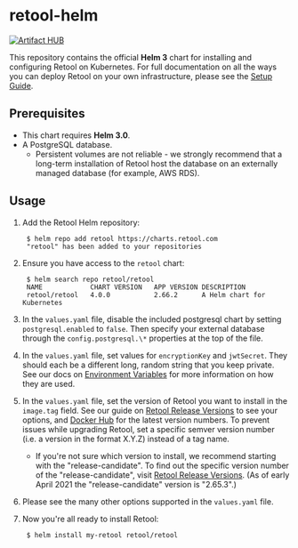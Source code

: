 # retool-helm

[![Artifact HUB](https://img.shields.io/endpoint?url=https://artifacthub.io/badge/repository/retool)](https://artifacthub.io/packages/search?repo=retool)

This repository contains the official **Helm 3** chart for installing and configuring
Retool on Kubernetes. For full documentation on all the ways you can deploy
Retool on your own infrastructure, please see the [Setup
Guide](https://docs.retool.com/docs/setup-instructions).

## Prerequisites

* This chart requires **Helm 3.0**.
* A PostgreSQL database.
  * Persistent volumes are not reliable - we strongly recommend that a long-term
  installation of Retool host the database on an externally managed database (for example, AWS RDS).

## Usage
1. Add the Retool Helm repository:

        $ helm repo add retool https://charts.retool.com
        "retool" has been added to your repositories

1. Ensure you have access to the `retool` chart:

        $ helm search repo retool/retool
        NAME         	CHART VERSION	APP VERSION	DESCRIPTION                
        retool/retool	4.0.0        	2.66.2     	A Helm chart for Kubernetes

1. In the `values.yaml` file, disable the included postgresql chart by setting `postgresql.enabled` to `false`. Then specify your external database through the `config.postgresql.\*` properties at the top of the file.

1. In the `values.yaml` file, set values for `encryptionKey` and `jwtSecret`. They should each be a different long, random string that you keep private. See our docs on [Environment Variables](https://docs.retool.com/docs/environment-variables) for more information on how they are used.

1. In the `values.yaml` file, set the version of Retool you want to install in the `image.tag` field. See our guide on [Retool Release Versions](https://docs.retool.com/docs/updating-retool-on-premise#retool-release-versions) to see your options, and [Docker Hub](https://hub.docker.com/r/tryretool/backend/tags) for the latest version numbers. To prevent issues while upgrading Retool, set a specific semver version number (i.e. a version in the format X.Y.Z) instead of a tag name.
    * If you're not sure which version to install, we recommend starting with the "release-candidate". To find out the specific version number of the "release-candidate", visit [Retool Release Versions](https://docs.retool.com/docs/updating-retool-on-premise#retool-release-versions). (As of early April 2021 the "release-candidate" version is "2.65.3".)

1. Please see the many other options supported in the `values.yaml` file.

1. Now you're all ready to install Retool:

        $ helm install my-retool retool/retool
